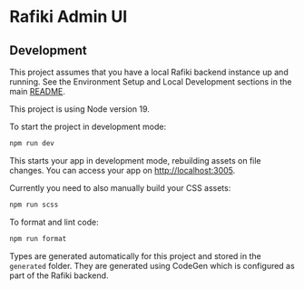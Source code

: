 # Rafiki Admin UI

## Development

This project assumes that you have a local Rafiki backend instance up and running. See the Environment Setup and Local Development sections in the main [README](../../README.md).

This project is using Node version 19.

To start the project in development mode:

```sh
npm run dev
```

This starts your app in development mode, rebuilding assets on file changes. You can access your app on [http://localhost:3005](http://localhost:3005).


Currently you need to also manually build your CSS assets:
```sh
npm run scss
```

To format and lint code:
```sh
npm run format
```

Types are generated automatically for this project and stored in the `generated` folder. They are generated using CodeGen which is configured as part of the Rafiki backend.
